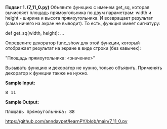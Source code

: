 <div class="step-inner page-fragment">
    <div id="ember2978" class="html-content rich-text-viewer ember-view" data-processed=""><!----><span><p><strong>Подвиг 1. (7_11_0.py)</strong> Объявите функцию с именем get_sq, которая вычисляет площадь прямоугольника по двум параметрам: width и height - ширина и высота прямоугольника. И возвращает результат (сама ничего на экран не выводит). То есть, функция имеет сигнатуру:</p>

<p>def get_sq(width, height): ...</p>

<p>Определите декоратор func_show для этой функции, который отображает результат на экране в виде строки (без кавычек):</p>

<p>"Площадь прямоугольника: &lt;значение&gt;"</p>

<p>Вызывать функцию и декоратор не нужно, только объявить. Применять декоратор к функции также не нужно.</p></span></div>

<div class="step-text-wrapper">
          <p class="step-text__limit-title">
            <strong>Sample Input<!---->:</strong>
          </p>
          <pre class="step-text__limit-value">8 11</pre>
          <p class="step-text__limit-title">
            <strong>Sample Output<!---->:</strong>
          </p>
          <pre class="step-text__limit-value">Площадь прямоугольника: 88</pre>

<!---->      </div>


https://github.com/anndavpet/learnPY/blob/main/7_11_0.py
